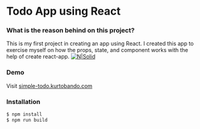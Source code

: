 # Todo App using React

### What is the reason behind on this project?

This is my first project in creating an app using React. I created this app to exercise myself on how the props, state, and component works with the help of create react-app.
[![N|Solid](https://i.snipboard.io/SxGru5.jpg)](https://simple-todo.kurtobando.com)

### Demo

Visit [simple-todo.kurtobando.com](https://simple-todo.kurtobando.com)

### Installation

```sh
$ npm install
$ npm run build
```
